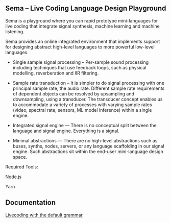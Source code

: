 ## Sema – Live Coding Language Design Playground ##

Sema is a playground where you can rapid prototype mini-languages for live coding that integrate signal synthesis, machine learning and machine listening. 

Sema provides an online integrated environment that implements support for designing abstract high-level languages to more powerful low-level languages.

* Single sample signal processing – Per-sample sound processing including techniques that use feedback loops, such as physical modelling, reverberation and IIR filtering.

* Sample rate transduction – It is simpler to do signal processing with one principal sample rate, the audio rate. Different sample rate requirements of dependent objects can be resolved by upsampling and downsampling, using a transducer. The transducer concept enables us to accommodate a variety of processes with varying sample rates (video, spectral rate, sensors, ML model inference) within a single engine.

* Integrated signal engine — There is no conceptual split between the language and signal engine. Everything is a signal.

* Minimal abstractions — There are no high-level abstractions such as buses, synths, nodes, servers, or any language scaffolding in our signal engine. Such abstractions sit within the end-user mini-language design space.

Required Tools:

Node.js

Yarn 


## Documentation

[Livecoding with the default grammar](doc/LiveCodingAPI_defaultGrammar.md)
